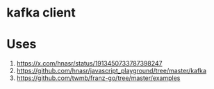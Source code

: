# kafka client

# Uses

1. https://x.com/hnasr/status/1913450733787398247
2. https://github.com/hnasr/javascript_playground/tree/master/kafka
2. https://github.com/twmb/franz-go/tree/master/examples